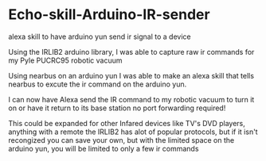 # Echo-skill-Arduino-IR-sender
alexa skill to have arduino yun send ir signal to a device

Using the IRLIB2 arduino library, I was able to capture raw ir commands for my Pyle PUCRC95 
robotic vacuum

Using nearbus on an arduino yun I was able to make an alexa skill that tells nearbus to excute the 
ir command on the arduino yun.

I can now have Alexa send the IR command to my robotic vacuum to turn it on or have it return to its base station
no port forwarding required!

This could be expanded for other Infared devices like TV's DVD players, anything with a remote
the IRLIB2 has alot of popular protocols, but if it isn't recongized you can save your own,
but with the limited space on the arduino yun, you will be limited to only a few ir commands
